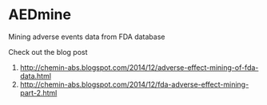 AEDmine
=======

Mining adverse events data from FDA database

Check out the blog post 
1. http://chemin-abs.blogspot.com/2014/12/adverse-effect-mining-of-fda-data.html
2. http://chemin-abs.blogspot.com/2014/12/fda-adverse-effect-mining-part-2.html
